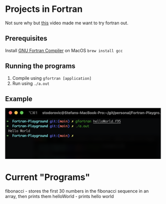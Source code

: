 # Projects in Fortran 

Not sure why but [this](https://www.youtube.com/watch?v=NMWzgy8FsKs) video made me want to try fortran out.

## Prerequisites 
Install [GNU Fortran Compiler](https://gcc.gnu.org/fortran/) on MacOS `brew install gcc`

## Running the programs 
 1. Compile using `gfortran [application]`
 2. Run using `./a.out`

## Example
![](exampleIMG.png)

# Current "Programs"

fibonacci - stores the first 30 numbers in the fibonacci sequence in an array, then prints them
helloWorld - prints hello world